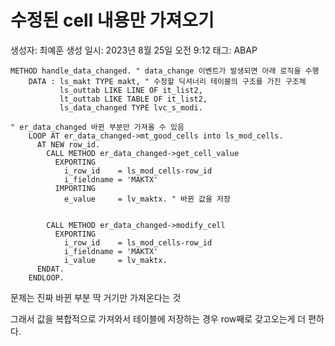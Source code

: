 # 수정된 cell 내용만 가져오기

생성자: 최예훈
생성 일시: 2023년 8월 25일 오전 9:12
태그: ABAP

```abap
METHOD handle_data_changed. " data_change 이벤트가 발생되면 아래 로직을 수행
    DATA : ls_makt TYPE makt, " 수정할 딕셔너리 테이블의 구조를 가진 구조체
           ls_outtab LIKE LINE OF it_list2,
           lt_outtab LIKE TABLE OF it_list2,
           ls_data_changed TYPE lvc_s_modi.

" er_data_changed 바뀐 부분만 가져올 수 있음
    LOOP AT er_data_changed->mt_good_cells into ls_mod_cells.
      AT NEW row_id.
        CALL METHOD er_data_changed->get_cell_value
          EXPORTING
            i_row_id    = ls_mod_cells-row_id
            i_fieldname = 'MAKTX'
          IMPORTING
            e_value     = lv_maktx. " 바뀐 값을 저장
        
      
        CALL METHOD er_data_changed->modify_cell
          EXPORTING
            i_row_id    = ls_mod_cells-row_id
            i_fieldname = 'MAKTX'
            i_value     = lv_maktx.
      ENDAT.
    ENDLOOP.
```

문제는 진짜 바뀐 부분 딱 거기만 가져온다는 것

그래서 값을 복합적으로 가져와서 테이블에 저장하는 경우 row째로 갖고오는게 더 편하다.